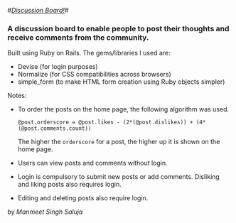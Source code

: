 #[*Discussion Board!*](http://discussionboardvisa.herokuapp.com)#
### A discussion board to enable people to post their thoughts and receive comments from the community. ######


Built using Ruby on Rails. The gems/libraries I used are: 
* Devise (for login purposes)
* Normalize (for CSS compatibilities across browsers)
* simple_form (to make HTML form creation using Ruby objects simpler)

Notes:
* To order the posts on the home page, the following algorithm was used.

  `@post.orderscore = @post.likes - (2*(@post.dislikes)) + (4*(@post.comments.count))`

  The higher the `orderscore` for a post, the higher up it is shown on the home page.
* Users can view posts and comments without login.
* Login is compulsory to submit new posts or add comments. Disliking and liking posts also requires login.
* Editing and deleting posts also require login.


by *Manmeet Singh Saluja*
